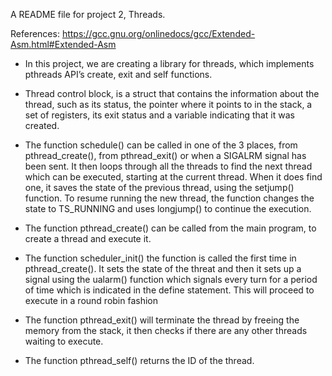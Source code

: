 A README file for project 2, Threads.

References:
    https://gcc.gnu.org/onlinedocs/gcc/Extended-Asm.html#Extended-Asm
    
* In this project, we are creating a library for threads, which implements pthreads API’s create, exit and self functions.

* Thread control block, is a struct that contains the information about the thread, such as its status, the pointer where it points to in the stack, a set of registers, its exit status and a variable indicating that it was created.

* The function schedule() can be called in one of the 3 places, from 
pthread_create(), from pthread_exit() or when a SIGALRM signal has 
been sent. It then loops through all the threads to find the next thread which can be executed, starting at the current thread. When it does
find one, it saves the state of the previous thread, using the setjump() function. To resume running the new thread, the function changes 
the state to TS_RUNNING and uses longjump() to continue the execution.

* The function pthread_create() can be called from the main program, to create a thread and execute it.

* The function scheduler_init() the function is called the first time in pthread_create(). It sets the state of the threat and then it 
sets up a signal using the ualarm() function which signals every turn for a period of time which is indicated in the define statement. This will proceed to execute in a round robin fashion

* The function pthread_exit() will terminate the thread by freeing the memory from the stack, it then checks if there are any other 
threads waiting to execute.

* The function pthread_self() returns the ID of the thread.